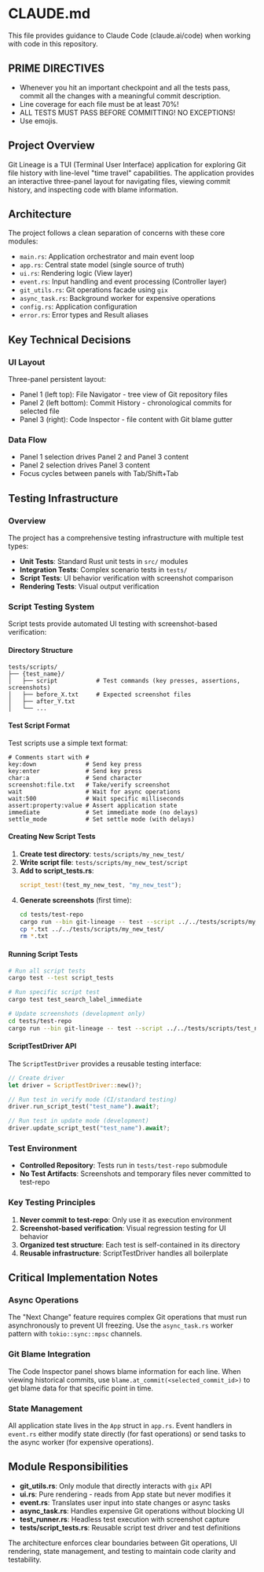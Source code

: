 # CLAUDE.md

This file provides guidance to Claude Code (claude.ai/code) when working with code in this repository.

## PRIME DIRECTIVES

- Whenever you hit an important checkpoint and all the tests pass, commit all the changes with a meaningful commit description.
- Line coverage for each file must be at least 70%!
- ALL TESTS MUST PASS BEFORE COMMITTING! NO EXCEPTIONS!
- Use emojis.

## Project Overview

Git Lineage is a TUI (Terminal User Interface) application for exploring Git file history with line-level "time travel" capabilities. The application provides an interactive three-panel layout for navigating files, viewing commit history, and inspecting code with blame information.

## Architecture

The project follows a clean separation of concerns with these core modules:

- `main.rs`: Application orchestrator and main event loop
- `app.rs`: Central state model (single source of truth)
- `ui.rs`: Rendering logic (View layer)
- `event.rs`: Input handling and event processing (Controller layer)
- `git_utils.rs`: Git operations facade using `gix`
- `async_task.rs`: Background worker for expensive operations
- `config.rs`: Application configuration
- `error.rs`: Error types and Result aliases

## Key Technical Decisions

### UI Layout
Three-panel persistent layout:
- Panel 1 (left top): File Navigator - tree view of Git repository files
- Panel 2 (left bottom): Commit History - chronological commits for selected file
- Panel 3 (right): Code Inspector - file content with Git blame gutter

### Data Flow
- Panel 1 selection drives Panel 2 and Panel 3 content
- Panel 2 selection drives Panel 3 content
- Focus cycles between panels with Tab/Shift+Tab

## Testing Infrastructure

### Overview
The project has a comprehensive testing infrastructure with multiple test types:

- **Unit Tests**: Standard Rust unit tests in `src/` modules
- **Integration Tests**: Complex scenario tests in `tests/`
- **Script Tests**: UI behavior verification with screenshot comparison
- **Rendering Tests**: Visual output verification

### Script Testing System
Script tests provide automated UI testing with screenshot-based verification:

#### Directory Structure
```
tests/scripts/
├── {test_name}/
│   ├── script           # Test commands (key presses, assertions, screenshots)
│   ├── before_X.txt     # Expected screenshot files
│   ├── after_Y.txt
│   └── ...
```

#### Test Script Format
Test scripts use a simple text format:
```text
# Comments start with #
key:down              # Send key press
key:enter             # Send key press
char:a                # Send character
screenshot:file.txt   # Take/verify screenshot
wait                  # Wait for async operations
wait:500              # Wait specific milliseconds
assert:property:value # Assert application state
immediate             # Set immediate mode (no delays)
settle_mode           # Set settle mode (with delays)
```

#### Creating New Script Tests
1. **Create test directory**: `tests/scripts/my_new_test/`
2. **Write script file**: `tests/scripts/my_new_test/script`
3. **Add to script_tests.rs**:
   ```rust
   script_test!(test_my_new_test, "my_new_test");
   ```
4. **Generate screenshots** (first time):
   ```bash
   cd tests/test-repo
   cargo run --bin git-lineage -- test --script ../../tests/scripts/my_new_test/script --overwrite
   cp *.txt ../../tests/scripts/my_new_test/
   rm *.txt
   ```

#### Running Script Tests
```bash
# Run all script tests
cargo test --test script_tests

# Run specific script test
cargo test test_search_label_immediate

# Update screenshots (development only)
cd tests/test-repo
cargo run --bin git-lineage -- test --script ../../tests/scripts/test_name/script --overwrite
```

#### ScriptTestDriver API
The `ScriptTestDriver` provides a reusable testing interface:

```rust
// Create driver
let driver = ScriptTestDriver::new()?;

// Run test in verify mode (CI/standard testing)
driver.run_script_test("test_name").await?;

// Run test in update mode (development)
driver.update_script_test("test_name").await?;
```

### Test Environment
- **Controlled Repository**: Tests run in `tests/test-repo` submodule
- **No Test Artifacts**: Screenshots and temporary files never committed to test-repo

### Key Testing Principles
1. **Never commit to test-repo**: Only use it as execution environment
2. **Screenshot-based verification**: Visual regression testing for UI behavior
3. **Organized test structure**: Each test is self-contained in its directory
4. **Reusable infrastructure**: ScriptTestDriver handles all boilerplate

## Critical Implementation Notes

### Async Operations
The "Next Change" feature requires complex Git operations that must run asynchronously to prevent UI freezing. Use the `async_task.rs` worker pattern with `tokio::sync::mpsc` channels.

### Git Blame Integration
The Code Inspector panel shows blame information for each line. When viewing historical commits, use `blame.at_commit(<selected_commit_id>)` to get blame data for that specific point in time.

### State Management
All application state lives in the `App` struct in `app.rs`. Event handlers in `event.rs` either modify state directly (for fast operations) or send tasks to the async worker (for expensive operations).

## Module Responsibilities

- **git_utils.rs**: Only module that directly interacts with `gix` API
- **ui.rs**: Pure rendering - reads from App state but never modifies it
- **event.rs**: Translates user input into state changes or async tasks
- **async_task.rs**: Handles expensive Git operations without blocking UI
- **test_runner.rs**: Headless test execution with screenshot capture
- **tests/script_tests.rs**: Reusable script test driver and test definitions

The architecture enforces clear boundaries between Git operations, UI rendering, state management, and testing to maintain code clarity and testability.
